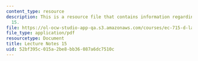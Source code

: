 ```yaml
---
content_type: resource
description: This is a resource file that contains information regarding lecture note
  15.
file: https://ol-ocw-studio-app-qa.s3.amazonaws.com/courses/ec-715-d-lab-disseminating-innovations-for-the-common-good-spring-2007/52bf395c015a2be8bb36087a6dc7510c_MITEC_715S07_notes15.pdf
file_type: application/pdf
resourcetype: Document
title: Lecture Notes 15
uid: 52bf395c-015a-2be8-bb36-087a6dc7510c
---
```

